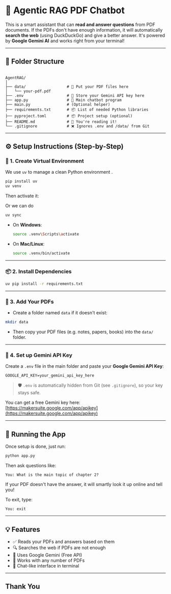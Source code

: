 # 🤖 Agentic RAG PDF Chatbot

This is a smart assistant that can **read and answer questions** from PDF documents. If the PDFs don't have enough information, it will automatically **search the web** (using DuckDuckGo) and give a better answer. It's powered by **Google Gemini AI** and works right from your terminal!

---

## 📁 Folder Structure

```

AgentRAG/
│
├── data/                  # 📂 Put your PDF files here
│   └── your-pdf.pdf
├── .env                   # 🔑 Store your Gemini API key here
├── app.py                 # 🚀 Main chatbot program
├── main.py                # (Optional helper)
├── requirements.txt       # 📦 List of needed Python libraries
├── pyproject.toml         # 📦 Project setup (optional)
├── README.md              # 📘 You're reading it!
└── .gitignore             # ❌ Ignores .env and /data/ from Git

````

---

## ⚙️ Setup Instructions (Step-by-Step)

### 🐍 1. Create Virtual Environment

We use `uv` to manage a clean Python environment .

```bash
pip install uv
uv venv
````

Then activate it:

Or we can do 

```bash
uv sync
````

* On **Windows**:

  ```bash
  source .venv\Scripts\activate
  ```

* On **Mac/Linux**:

  ```bash
  source .venv/bin/activate
  ```

---

### 📦 2. Install Dependencies

```bash
uv pip install -r requirements.txt
```

---

### 🧾 3. Add Your PDFs

* Create a folder named `data` if it doesn't exist:

```bash
mkdir data
```

* Then copy your PDF files (e.g. notes, papers, books) into the `data/` folder.

---

### 🔑 4. Set up Gemini API Key

Create a `.env` file in the main folder and paste your **Google Gemini API Key**:

```
GOOGLE_API_KEY=your_gemini_api_key_here
```

> 🛡️ `.env` is automatically hidden from Git (see `.gitignore`), so your key stays safe.

You can get a free Gemini key here: [https://makersuite.google.com/app/apikey](https://makersuite.google.com/app/apikey)

---

## 🚀 Running the App

Once setup is done, just run:

```bash
python app.py
```

Then ask questions like:

```
You: What is the main topic of chapter 2?
```

If your PDF doesn't have the answer, it will smartly look it up online and tell you!

To exit, type:

```
You: exit
```

---

## 💡 Features

* ✅ Reads your PDFs and answers based on them
* 🔍 Searches the web if PDFs are not enough
* 🧠 Uses Google Gemini (Free API)
* 📄 Works with any number of PDFs
* 💬 Chat-like interface in terminal

---

## Thank You






